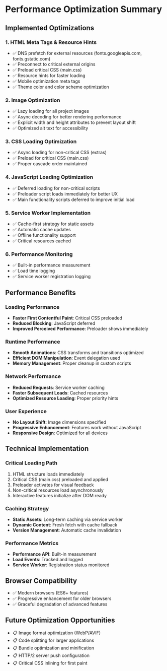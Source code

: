 # Performance Optimization Summary

## Implemented Optimizations

### 1. HTML Meta Tags & Resource Hints
- ✅ DNS prefetch for external resources (fonts.googleapis.com, fonts.gstatic.com)
- ✅ Preconnect to critical external origins
- ✅ Preload critical CSS (main.css)
- ✅ Resource hints for faster loading
- ✅ Mobile optimization meta tags
- ✅ Theme color and color scheme optimization

### 2. Image Optimization
- ✅ Lazy loading for all project images
- ✅ Async decoding for better rendering performance
- ✅ Explicit width and height attributes to prevent layout shift
- ✅ Optimized alt text for accessibility

### 3. CSS Loading Optimization
- ✅ Async loading for non-critical CSS (extras)
- ✅ Preload for critical CSS (main.css)
- ✅ Proper cascade order maintained

### 4. JavaScript Loading Optimization
- ✅ Deferred loading for non-critical scripts
- ✅ Preloader script loads immediately for better UX
- ✅ Main functionality scripts deferred to improve initial load

### 5. Service Worker Implementation
- ✅ Cache-first strategy for static assets
- ✅ Automatic cache updates
- ✅ Offline functionality support
- ✅ Critical resources cached

### 6. Performance Monitoring
- ✅ Built-in performance measurement
- ✅ Load time logging
- ✅ Service worker registration logging

## Performance Benefits

### Loading Performance
- **Faster First Contentful Paint**: Critical CSS preloaded
- **Reduced Blocking**: JavaScript deferred
- **Improved Perceived Performance**: Preloader shows immediately

### Runtime Performance
- **Smooth Animations**: CSS transforms and transitions optimized
- **Efficient DOM Manipulation**: Event delegation used
- **Memory Management**: Proper cleanup in custom scripts

### Network Performance
- **Reduced Requests**: Service worker caching
- **Faster Subsequent Loads**: Cached resources
- **Optimized Resource Loading**: Proper priority hints

### User Experience
- **No Layout Shift**: Image dimensions specified
- **Progressive Enhancement**: Features work without JavaScript
- **Responsive Design**: Optimized for all devices

## Technical Implementation

### Critical Loading Path
1. HTML structure loads immediately
2. Critical CSS (main.css) preloaded and applied
3. Preloader activates for visual feedback
4. Non-critical resources load asynchronously
5. Interactive features initialize after DOM ready

### Caching Strategy
- **Static Assets**: Long-term caching via service worker
- **Dynamic Content**: Fresh fetch with cache fallback
- **Version Management**: Automatic cache invalidation

### Performance Metrics
- **Performance API**: Built-in measurement
- **Load Events**: Tracked and logged
- **Service Worker**: Registration status monitored

## Browser Compatibility
- ✅ Modern browsers (ES6+ features)
- ✅ Progressive enhancement for older browsers
- ✅ Graceful degradation of advanced features

## Future Optimization Opportunities
- 📋 Image format optimization (WebP/AVIF)
- 📋 Code splitting for larger applications
- 📋 Bundle optimization and minification
- 📋 HTTP/2 server push configuration
- 📋 Critical CSS inlining for first paint